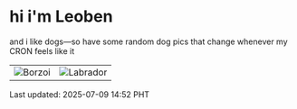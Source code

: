 # hi i'm Leoben

and i like dogs—so have some random dog pics that change whenever my CRON feels like it

|  |  |
|--------|----------|
| ![Borzoi](https://random-dog-vercel.vercel.app/api/random-borzoi?v=1752043922) | ![Labrador](https://random-dog-vercel.vercel.app/api/random-labrador?v=1752043922) |

Last updated: 2025-07-09 14:52 PHT
